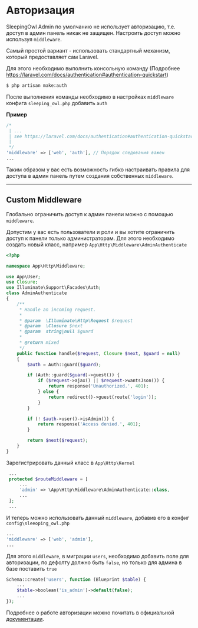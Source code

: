# Авторизация


SleepingOwl Admin по умолчанию не использует авторизацию, т.е. доступ в админ панель никак не защищен. Настроить доступ можно используя `middleware`.

Самый простой вариант - использовать стандартный механизм, который предоставляет сам Laravel.

Для этого необходимо выполнить консольную команду (Подробнее https://laravel.com/docs/authentication#authentication-quickstart)
```bash
$ php artisan make:auth
```
После выполнения команды необходимо в настройках `middleware` конфига `sleeping_owl.php` добавить `auth`

**Пример**
```php
/*
 | ...
 | see https://laravel.com/docs/authentication#authentication-quickstart
 |
 */
'middleware' => ['web', 'auth'], // Порядок следования важен
...
```

Таким образом у вас есть возможность гибко настраивать правила для доступа
в админ панель путем создания собственных `middleware`.

---

<a name="middleware"></a>
## Custom Middleware

Глобально ограничить доступ к админ панели можно с помощью `middleware`.

Допустим у вас есть пользователи и роли и вы хотите ограничить доступ к
панели только администраторам.
Для этого необходимо создать новый класс, например `App\Http\Middleware\AdminAuthenticate`

```php
<?php

namespace App\Http\Middleware;

use App\User;
use Closure;
use Illuminate\Support\Facades\Auth;
class AdminAuthenticate
{
    /**
     * Handle an incoming request.
     *
     * @param  \Illuminate\Http\Request $request
     * @param  \Closure $next
     * @param  string|null $guard
     *
     * @return mixed
     */
    public function handle($request, Closure $next, $guard = null)
    {
        $auth = Auth::guard($guard);

        if (Auth::guard($guard)->guest()) {
            if ($request->ajax() || $request->wantsJson()) {
                return response('Unauthorized.', 401);
            } else {
                return redirect()->guest(route('login'));
            }
        }

        if (! $auth->user()->isAdmin()) {
            return response('Access denied.', 401);
        }

        return $next($request);
    }
}
```

Зарегистрировать данный класс в `App\Http\Kernel`

```php
 ...
 protected $routeMiddleware = [
     ...
     'admin' => \App\Http\Middleware\AdminAuthenticate::class,
     ...
 ];
 ...
```

И теперь можно использовать данный `middleware`, добавив его в конфиг `config\sleeoping_owl.php`

```php
...
'middleware' => ['web', 'admin'],
...
```

Для этого `middleware`, в миграции `users`, необходимо добавить поле для авторизации, по дефолту должно быть `false`, но только для админа в базе поставить `true`

```php
Schema::create('users', function (Blueprint $table) {
    ...
    $table->boolean('is_admin')->default(false);
    ...
});

```

Подробнее о работе авторизации можно почитать в официальной [документации](https://laravel.com/docs/authentication).
